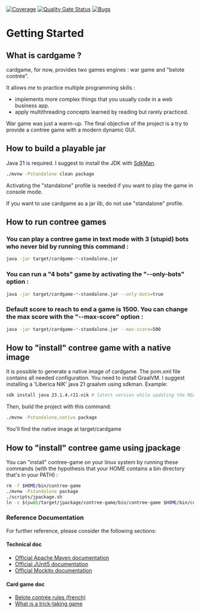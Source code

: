 [![Coverage](https://sonarcloud.io/api/project_badges/measure?project=sebastien-perpignane_cardgame&metric=coverage)](https://sonarcloud.io/summary/new_code?id=sebastien-perpignane_cardgame) [![Quality Gate Status](https://sonarcloud.io/api/project_badges/measure?project=sebastien-perpignane_cardgame&metric=alert_status)](https://sonarcloud.io/summary/new_code?id=sebastien-perpignane_cardgame) [![Bugs](https://sonarcloud.io/api/project_badges/measure?project=sebastien-perpignane_cardgame&metric=bugs)](https://sonarcloud.io/summary/new_code?id=sebastien-perpignane_cardgame)

# Getting Started

## What is cardgame ?

cardgame, for now, provides two games engines : war game and "belote contrée". 

It allows me to practice multiple programming skills :

* implements more complex things that you usually code in a web business app.
* apply multithreading concepts learned by reading but rarely practiced.

War game was just a warm-up. The final objective of the project is a try to provide a contree game with a modern dynamic GUI.

## How to build a playable jar

Java 21 is required. I suggest to install the JDK with [SdkMan](https://sdkman.io/).

```bash
./mvnw -Pstandalone clean package
```

Activating the "standalone" profile is needed if you want to play the game in console mode.

If you want to use cardgame as a jar lib, do not use "standalone" profile.

## How to run contree games

### You can play a contree game in text mode with 3 (stupid) bots who never bid by running this command :

```bash
java -jar target/cardgame-*-standalone.jar
```

### You can run a "4 bots" game by activating the "--only-bots" option :
```bash
java -jar target/cardgame-*-standalone.jar --only-bots=true
```

### Default score to reach to end a game is 1500. You can change the max score with the "--max-score" option : 
```bash
java -jar target/cardgame-*-standalone.jar --max-score=500
```

## How to "install" contree game with a native image
It is possible to generate a native image of cardgame. The pom.xml file contains all needed configuration.
You need to install GraalVM. I suggest installing a 'Liberica NIK' java 21 graalvm using sdkman. Example:
```bash
sdk install java 23.1.4.r21-nik # latest version while updating the README
```

Then, build the project with this command:
```bash
./mvnw -Pstandalone,native package
```

You'll find the native image at target/cardgame

## How to "install" contree game using jpackage

You can "install" contree-game on your linux system by running these commands (with the hypothesis that your HOME contains a
bin directory that's in your PATH) :

```bash
rm -f $HOME/bin/contree-game
./mvnw -Pstandalone package
./scripts/jpackage.sh
ln -s $(pwd)/target/jpackage/contree-game/bin/contree-game $HOME/bin/contree-game
```

### Reference Documentation
For further reference, please consider the following sections:

#### Technical doc

* [Official Apache Maven documentation](https://maven.apache.org/guides/index.html)
* [Official JUnit5 documentation](https://junit.org/junit5/docs/current/user-guide/)
* [Official Mockito documentation](https://javadoc.io/doc/org.mockito/mockito-core/latest/org/mockito/Mockito.html)

#### Card game doc

* [Belote contrée rules (french)](http://www.ffbelote.org/belote-contree/#6)
* [What is a trick-taking game](https://en.wikipedia.org/wiki/Trick-taking_game)
